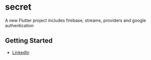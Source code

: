 # secret

A new Flutter project includes firebase, streams, providers and google authentication

## Getting Started

- [LinkedIn](https://www.linkedin.com/in/emrekaplanek/)

